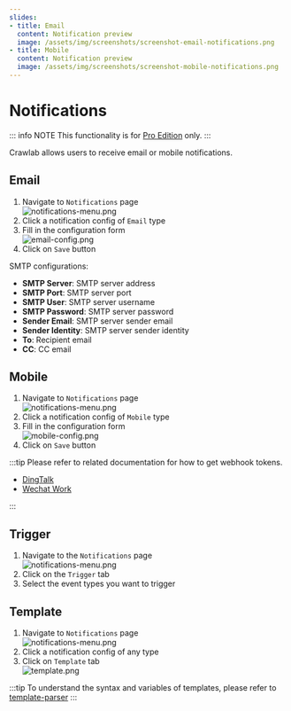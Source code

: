 ```yaml
---
slides:
- title: Email
  content: Notification preview
  image: /assets/img/screenshots/screenshot-email-notifications.png
- title: Mobile
  content: Notification preview
  image: /assets/img/screenshots/screenshot-mobile-notifications.png
---
```


# Notifications

::: info NOTE
This functionality is for [Pro Edition](https://www.crawlab.cn/en/prices) only.
:::

Crawlab allows users to receive email or mobile notifications.

## Email

1. Navigate to `Notifications` page <br/>![notifications-menu.png](/img/guide/notification-menu.png)
2. Click a notification config of `Email` type
3. Fill in the configuration form <br/>![email-config.png](/img/guide/email-config.png)
4. Click on `Save` button

SMTP configurations:

- **SMTP Server**: SMTP server address
- **SMTP Port**: SMTP server port
- **SMTP User**: SMTP server username
- **SMTP Password**: SMTP server password
- **Sender Email**: SMTP server sender email
- **Sender Identity**: SMTP server sender identity
- **To**: Recipient email
- **CC**: CC email

## Mobile

1. Navigate to `Notifications` page <br/>![notifications-menu.png](/img/guide/notification-menu.png)
2. Click a notification config of `Mobile` type
3. Fill in the configuration form <br/>![mobile-config.png](/img/guide/mobile-config.png)
4. Click on `Save` button

:::tip
Please refer to related documentation for how to get webhook tokens.

- [DingTalk](https://open.dingtalk.com/document/robots/custom-robot-access)
- [Wechat Work](https://developer.work.weixin.qq.com/document/path/91770)

:::

## Trigger

1. Navigate to the `Notifications` page <br/>![notifications-menu.png](/img/guide/notification-menu.png)
2. Click on the `Trigger` tab
3. Select the event types you want to trigger

## Template

1. Navigate to `Notifications` page <br/>![notifications-menu.png](/img/guide/notification-menu.png)
2. Click a notification config of any type
3. Click on `Template` tab <br/>![template.png](/img/guide/template.png)

:::tip
To understand the syntax and variables of templates, please refer
to [template-parser](https://github.com/crawlab-team/template-parser)
:::
